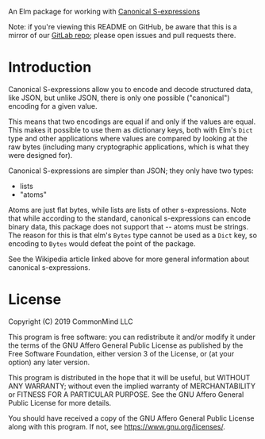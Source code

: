 An Elm package for working with [Canonical S-expressions][1]

Note: if you're viewing this README on GitHub, be aware that this is a
mirror of our [GitLab repo][2]; please open issues and pull requests
there.

# Introduction

Canonical S-expressions allow you to encode and decode structured data,
like JSON, but unlike JSON, there is only one possible ("canonical")
encoding for a given value.

This means that two encodings are equal if and only if the values are
equal. This makes it possible to use them as dictionary keys, both with
Elm's `Dict` type and other applications where values are compared by
looking at the raw bytes (including many cryptographic applications,
which is what they were designed for).

Canonical S-expressions are simpler than JSON; they only have two types:

* lists
* "atoms"

Atoms are just flat bytes, while lists are lists of other s-expressions.
Note that while according to the standard, canonical s-expressions can
encode binary data, this package does not support that -- atoms must be
strings. The reason for this is that elm's `Bytes` type cannot be used
as a `Dict` key, so encoding to `Bytes` would defeat the point of the
package.

See the Wikipedia article linked above for more general information
about canonical s-expressions.

# License

Copyright (C) 2019 CommonMind LLC

This program is free software: you can redistribute it and/or modify
it under the terms of the GNU Affero General Public License as published by
the Free Software Foundation, either version 3 of the License, or
(at your option) any later version.

This program is distributed in the hope that it will be useful,
but WITHOUT ANY WARRANTY; without even the implied warranty of
MERCHANTABILITY or FITNESS FOR A PARTICULAR PURPOSE.  See the
GNU Affero General Public License for more details.

You should have received a copy of the GNU Affero General Public License
along with this program.  If not, see <https://www.gnu.org/licenses/>.

[1]: https://en.wikipedia.org/wiki/Canonical_S-expressions
[2]: https://gitlab.com/commonmind/elm-csexpr
